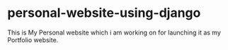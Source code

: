 # personal-website-using-django
This is My Personal website which i am working on for launching it as my Portfolio website.
